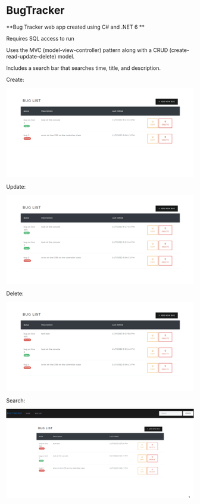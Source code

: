 # BugTracker
 **Bug Tracker web app created using C# and .NET 6 **

Requires SQL access to run

Uses the MVC (model-view-controller) pattern along with a CRUD (create-read-update-delete) model.

Includes a search bar that searches time, title, and description.

Create:
<p align="center">
<img src="gifs/Add2.gif">

Update:
<p align="center">
<img src="gifs/Edit2.gif">

Delete:
<p align="center">
<img src="gifs/Delete2.gif">

Search:
<p align="center">
<img src="gifs/Search1.gif">
